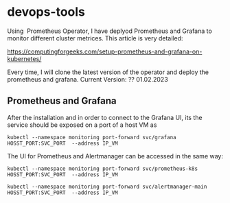 # devops-tools

Using  Prometheus Operator, I have deplyod Prometheus and Grafana to monitor different cluster metrices. This article is very detailed:

https://computingforgeeks.com/setup-prometheus-and-grafana-on-kubernetes/

Every time, I will clone the latest version of the operator and deploy the prometheus and grafana. 
Current Version: ?? 01.02.2023

## Prometheus and Grafana
After the installation and in order to connect to the Grafana UI, its the service should be exposed on a port of a host VM as
```
kubectl --namespace monitoring port-forward svc/grafana HOSST_PORT:SVC_PORT  --address IP_VM 
```

The UI for Prometheus and Alertmanager can be accessed in the same way:

```
kubectl --namespace monitoring port-forward svc/prometheus-k8s HOSST_PORT:SVC_PORT  --address IP_VM 
```
```
kubectl --namespace monitoring port-forward svc/alertmanager-main HOSST_PORT:SVC_PORT  --address IP_VM 
```

